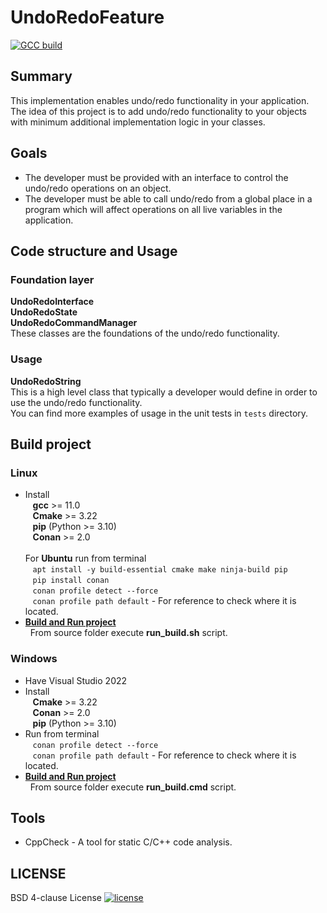 # UndoRedoFeature

[![GCC build](https://github.com/aivaraleksiev/UndoRedoFeature/actions/workflows/Linux-action.yml/badge.svg)](https://github.com/aivaraleksiev/UndoRedoFeature/actions/workflows/Linux-action.yml)

## Summary
This implementation enables undo/redo functionality in your application. The idea of this project is to add undo/redo functionality to your objects with minimum additional implementation logic in your classes.

## Goals
- The developer must be provided with an interface to control the undo/redo operations on an object.
- The developer must be able to call undo/redo from a global place in a program which will affect operations on all live variables in the application.

## Code structure and Usage
### Foundation layer
**UndoRedoInterface**  
**UndoRedoState**  
**UndoRedoCommandManager**  
These classes are the foundations of the undo/redo functionality. 
### Usage
**UndoRedoString**  
This is a high level class that typically a developer would define in order to use the undo/redo functionality. <br>
You can find more examples of usage in the unit tests in `tests` directory.

## Build project
### Linux
- Install <br>
  &nbsp;&nbsp; **gcc** >= 11.0 <br>
  &nbsp;&nbsp; **Cmake** >= 3.22 <br>
  &nbsp;&nbsp; **pip** (Python >= 3.10) <br>
  &nbsp;&nbsp; **Conan** >= 2.0 <br> <br>
For **Ubuntu** run from terminal <br>
 &nbsp;&nbsp; `apt install -y build-essential cmake make ninja-build pip` <br>
 &nbsp;&nbsp; `pip install conan` <br>
 &nbsp;&nbsp; `conan profile detect --force` <br>
 &nbsp;&nbsp; `conan profile path default` - For reference to check where it is located.
- **<ins>Build and Run project</ins>** <br>
 &nbsp; From source folder execute **run_build.sh** script. 

### Windows
- Have Visual Studio 2022
- Install <br>
  &nbsp;&nbsp; **Cmake** >= 3.22 <br>
  &nbsp;&nbsp; **Conan** >= 2.0 <br>
  &nbsp;&nbsp; **pip** (Python >= 3.10)
- Run from terminal <br>
 &nbsp;&nbsp; `conan profile detect --force` <br>
 &nbsp;&nbsp; `conan profile path default` - For reference to check where it is located.
- **<ins>Build and Run project</ins>** <br>
 &nbsp; From source folder execute **run_build.cmd** script. 
  
## Tools
- CppCheck - A tool for static C/C++ code analysis.

## LICENSE
BSD 4-clause License
[![license](https://img.shields.io/badge/License-BSD%204--clause-blue)](https://github.com/aivaraleksiev/UndoRedoFeature/blob/main/LICENSE)

